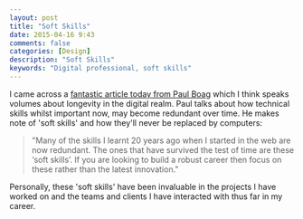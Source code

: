 ```yaml
---
layout: post
title: "Soft Skills"
date: 2015-04-16 9:43
comments: false
categories: [Design]
description: "Soft Skills"
keywords: "Digital professional, soft skills"  
---
```


I came across a [fantastic article today from Paul Boag](https://boagworld.com/working-in-web/right-skills/) which I think speaks volumes about longevity in the digital realm. Paul talks about how technical skills whilst important now, may become redundant over time. He makes note of 'soft skills' and how they'll never be replaced by computers:

> "Many of the skills I learnt 20 years ago when I started in the web are now redundant. The ones that have survived the test of time are these ‘soft skills’. If you are looking to build a robust career then focus on these rather than the latest innovation."

Personally, these 'soft skills' have been invaluable in the projects I have worked on and the teams and clients I have interacted with thus far in my career.





